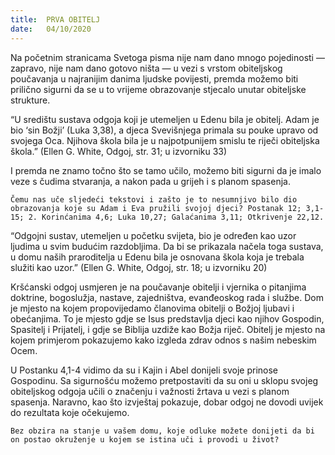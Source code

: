 ```yaml
---
title:  PRVA OBITELJ
date:   04/10/2020
---
```


Na početnim stranicama Svetoga pisma nije nam dano mnogo pojedinosti — zapravo, nije nam dano gotovo ništa — u vezi s vrstom obiteljskog poučavanja u najranijim danima ljudske povijesti, premda možemo biti prilično sigurni da se u to vrijeme obrazovanje stjecalo unutar obiteljske strukture.

“U središtu sustava odgoja koji je utemeljen u Edenu bila je obitelj. Adam je bio ‘sin Božji’ (Luka 3,38), a djeca Svevišnjega primala su pouke upravo od svojega Oca. Njihova škola bila je u najpotpunijem smislu te riječi obiteljska škola.” (Ellen G. White, Odgoj, str. 31; u izvorniku 33)

I premda ne znamo točno što se tamo učilo, možemo biti sigurni da je imalo veze s čudima stvaranja, a nakon pada u grijeh i s planom spasenja.

`Čemu nas uče sljedeći tekstovi i zašto je to nesumnjivo bilo dio obrazovanja koje su Adam i Eva pružili svojoj djeci? Postanak 12; 3,1-15; 2. Korinćanima 4,6; Luka 10,27; Galaćanima 3,11; Otkrivenje 22,12.`

“Odgojni sustav, utemeljen u početku svijeta, bio je određen kao uzor ljudima u svim budućim razdobljima. Da bi se prikazala načela toga sustava, u domu naših praroditelja u Edenu bila je osnovana škola koja je trebala služiti kao uzor.” (Ellen G. White, Odgoj, str. 18; u izvorniku 20)

Kršćanski odgoj usmjeren je na poučavanje obitelji i vjernika o pitanjima doktrine, bogoslužja, nastave, zajedništva, evanđeoskog rada i službe. Dom je mjesto na kojem propovijedamo članovima obitelji o Božjoj ljubavi i obećanjima. To je mjesto gdje se Isus predstavlja djeci kao njihov Gospodin, Spasitelj i Prijatelj, i gdje se Biblija uzdiže kao Božja riječ. Obitelj je mjesto na kojem primjerom pokazujemo kako izgleda zdrav odnos s našim nebeskim Ocem.

U Postanku 4,1-4 vidimo da su i Kajin i Abel donijeli svoje prinose Gospodinu. Sa sigurnošću možemo pretpostaviti da su oni u sklopu svojeg obiteljskog odgoja učili o značenju i važnosti žrtava u vezi s planom spasenja. Naravno, kao što izvještaj pokazuje, dobar odgoj ne dovodi uvijek do rezultata koje očekujemo.

`Bez obzira na stanje u vašem domu, koje odluke možete donijeti da bi on postao okruženje u kojem se istina uči i provodi u život?`